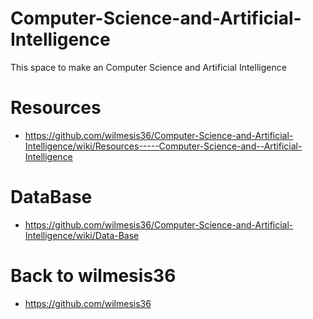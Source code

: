 # Computer-Science-and-Artificial-Intelligence
This space to make an Computer Science and Artificial Intelligence 

# Resources
- https://github.com/wilmesis36/Computer-Science-and-Artificial-Intelligence/wiki/Resources-----Computer-Science-and--Artificial-Intelligence

# DataBase
- https://github.com/wilmesis36/Computer-Science-and-Artificial-Intelligence/wiki/Data-Base

# Back to wilmesis36
- https://github.com/wilmesis36
